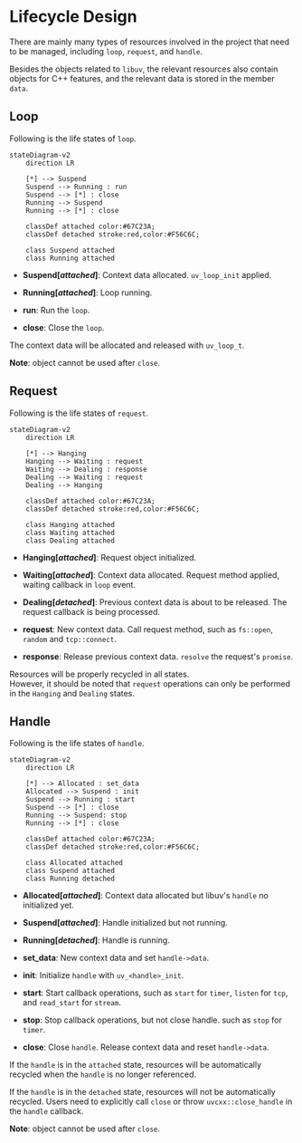 # Lifecycle Design

There are mainly many types of resources involved in the project that need to be managed, including `loop`, `request`, and `handle`.

Besides the objects related to `libuv`, the relevant resources also contain objects for C++ features, and the relevant data is stored in the member `data`.

## Loop

Following is the life states of `loop`.

```mermaid
stateDiagram-v2
    direction LR

    [*] --> Suspend
    Suspend --> Running : run
    Suspend --> [*] : close
    Running --> Suspend
    Running --> [*] : close

    classDef attached color:#67C23A;
    classDef detached stroke:red,color:#F56C6C;

    class Suspend attached
    class Running attached
```

- **Suspend[*attached*]**: Context data allocated. `uv_loop_init` applied.
- **Running[*attached*]**: Loop running.


- **run**: Run the `loop`.
- **close**: Close the `loop`.


The context data will be allocated and released with `uv_loop_t`.


**Note**: object cannot be used after `close`.

## Request

Following is the life states of `request`.

```mermaid
stateDiagram-v2
    direction LR

    [*] --> Hanging
    Hanging --> Waiting : request
    Waiting --> Dealing : response
    Dealing --> Waiting : request
    Dealing --> Hanging

    classDef attached color:#67C23A;
    classDef detached stroke:red,color:#F56C6C;

    class Hanging attached
    class Waiting attached
    class Dealing attached
```

- **Hanging[*attached*]**: Request object initialized.
- **Waiting[*attached*]**: Context data allocated. Request method applied, waiting callback in `loop` event.
- **Dealing[*detached*]**: Previous context data is about to be released. The request callback is being processed.


- **request**: New context data. Call request method, such as `fs::open`, `random` and `tcp::connect`.
- **response**: Release previous context data. `resolve` the request's `promise`.


Resources will be properly recycled in all states.  
However, it should be noted that `request` operations can only be performed in the `Hanging` and `Dealing` states.

## Handle

Following is the life states of `handle`.

```mermaid
stateDiagram-v2
    direction LR

    [*] --> Allocated : set_data
    Allocated --> Suspend : init
    Suspend --> Running : start
    Suspend --> [*] : close
    Running --> Suspend: stop
    Running --> [*] : close

    classDef attached color:#67C23A;
    classDef detached stroke:red,color:#F56C6C;

    class Allocated attached
    class Suspend attached
    class Running detached
```

- **Allocated[*attached*]**: Context data allocated but libuv's `handle` no initialized yet.
- **Suspend[*attached*]**: Handle initialized but not running.
- **Running[*detached*]**: Handle is running.


- **set_data**: New context data and set `handle->data`.
- **init**: Initialize `handle` with `uv_<handle>_init`.
- **start**: Start callback operations, such as `start` for `timer`, `listen` for `tcp`, and `read_start` for `stream`.
- **stop**: Stop callback operations, but not close handle. such as `stop` for `timer`.
- **close**: Close `handle`. Release context data and reset `handle->data`.


If the `handle` is in the `attached` state, resources will be automatically recycled when the `handle` is no longer referenced.

If the `handle` is in the `detached` state, resources will not be automatically recycled. Users need to explicitly call `close` or throw `uvcxx::close_handle` in the `handle` callback.

**Note**: object cannot be used after `close`.
